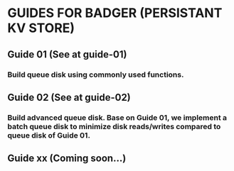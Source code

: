# GUIDES FOR BADGER (PERSISTANT KV STORE)

## Guide 01 (See at guide-01)

### Build queue disk using commonly used functions.

## Guide 02 (See at guide-02)

### Build advanced queue disk. Base on Guide 01, we implement a batch queue disk to minimize disk reads/writes compared to queue disk of Guide 01.

## Guide xx (Coming soon...)
